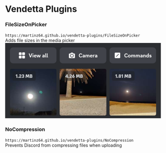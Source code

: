 # Vendetta Plugins

### FileSizeOnPicker

`https://martinz64.github.io/vendetta-plugins/FileSizeOnPicker`  
Adds file sizes in the media picker  
![Example image](FileSizeOnPicker.png)

### NoCompression
`https://martinz64.github.io/vendetta-plugins/NoCompression`  
Prevents Discord from compressing files when uploading
